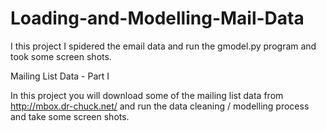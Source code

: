 # Loading-and-Modelling-Mail-Data

I this project I spidered the email data and run the gmodel.py program and took some screen shots.

Mailing List Data - Part I

In this project you will download some of the mailing list data from http://mbox.dr-chuck.net/ and run the
data cleaning / modelling process and take some screen shots.

